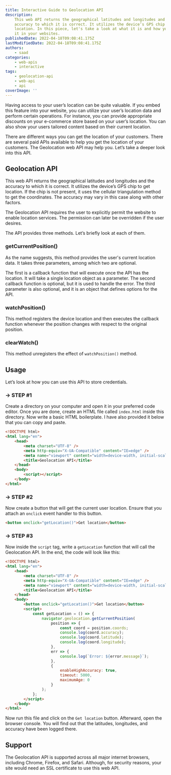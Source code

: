 ```yaml
---
title: Interactive Guide to Geolocation API
description:
    This web API returns the geographical latitudes and longitudes and the
    accuracy to which it is correct. It utilizes the device’s GPS chip to get
    location. In this piece, let's take a look at what it is and how you can use
    it in your websites.
publishedDate: 2022-04-18T09:08:41.175Z
lastModifiedDate: 2022-04-18T09:08:41.175Z
authors:
    - saad
categories:
    - web-apis
    - interactive
tags:
    - geolocation-api
    - web-api
    - api
coverImage: ''
---
```


<Lead>

Having access to your user’s location can be quite valuable. If you embed this feature into your website, you can utilize your user’s location data and perform certain operations. For instance, you can provide appropriate discounts on your e-commerce store based on your user’s location. You can also show your users tailored content based on their current location.

</Lead>

There are different ways you can get the location of your customers. There are several paid APIs available to help you get the location of your customers. The Geolocation web API may help you. Let’s take a deeper look into this API.

## Geolocation API

This web API returns the geographical latitudes and longitudes and the accuracy to which it is correct. It utilizes the device’s GPS chip to get location. If the chip is not present, it uses the cellular triangulation method to get the coordinates. The accuracy may vary in this case along with other factors.

The Geolocation API requires the user to explicitly permit the website to enable location services. The permission can later be overridden if the user desires.

The API provides three methods. Let’s briefly look at each of them.

### getCurrentPosition()

As the name suggests, this method provides the user's current location data. It takes three parameters, among which two are optional.

The first is a callback function that will execute once the API has the location. It will take a single location object as a parameter.
The second callback function is optional, but it is used to handle the error.
The third parameter is also optional, and it is an object that defines options for the API.

### watchPosition()

This method registers the device location and then executes the callback function whenever the position changes with respect to the original position.

### clearWatch()

This method unregisters the effect of `watchPosition()` method.

## Usage

Let’s look at how you can use this API to store credentials.

### → STEP #1

Create a directory on your computer and open it in your preferred code editor. Once you are done, create an HTML file called `index.html` inside this directory. Now write a basic HTML boilerplate. I have also provided it below that you can copy and paste.

```html
<!DOCTYPE html>
<html lang="en">
	<head>
		<meta charset="UTF-8" />
		<meta http-equiv="X-UA-Compatible" content="IE=edge" />
		<meta name="viewport" content="width=device-width, initial-scale=1.0" />
		<title>Geolocation API</title>
	</head>
	<body>
		<script></script>
	</body>
</html>
```

### → STEP #2

Now create a button that will get the current user location. Ensure that you attach an `onclick` event handler to this button.

```html
<button onclick="getLocation()">Get location</button>
```

### → STEP #3

Now inside the `script` tag, write a `getLocation` function that will call the Geolocation API. In the end, the code will look like this:

```html
<!DOCTYPE html>
<html lang="en">
	<head>
		<meta charset="UTF-8" />
		<meta http-equiv="X-UA-Compatible" content="IE=edge" />
		<meta name="viewport" content="width=device-width, initial-scale=1.0" />
		<title>Geolocation API</title>
	</head>
	<body>
		<button onclick="getLocation()">Get location</button>
		<script>
			const getLocation = () => {
				navigator.geolocation.getCurrentPosition(
					position => {
						const coord = position.coords;
						console.log(coord.accuracy);
						console.log(coord.latitude);
						console.log(coord.longitude);
					},
					err => {
						console.log(`Error: ${error.message}`);
					},
					{
						enableHighAccuracy: true,
						timeout: 5000,
						maximumAge: 0
					}
				);
			};
		</script>
	</body>
</html>
```

Now run this file and click on the `Get location` button. Afterward, open the browser console. You will find out that the latitudes, longitudes, and accuracy have been logged there.

<LearnGeolocationAPI />

## Support

The Geolocation API is supported across all major internet browsers, including Chrome, Firefox, and Safari. Although, for security reasons, your site would need an SSL certificate to use this web API.
